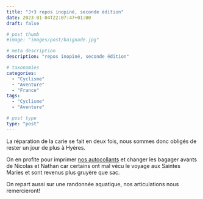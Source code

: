 ```yaml
---
title: "J+3 repos inopiné, seconde édition"
date: 2023-01-04T22:07:47+01:00
draft: false

# post thumb
#image: "images/post/baignade.jpg"

# meta description
description: "repos inopiné, seconde édition"

# taxonomies
categories:
  - "Cyclisme" 
  - "Aventure" 
  - "France"
tags:
  - "Cyclisme" 
  - "Aventure" 

# post type
type: "post"
---
```


La réparation de la carie se fait en deux fois, nous sommes donc obligés de rester un jour de plus à Hyères.

On en profite pour imprimer [nos autocollants](https://lesfrerotsavelo.com/blog/post-2022-12-20/) et changer les bagager avants de Nicolas et Nathan car certains ont mal vécu le voyage aux Saintes Maries et sont revenus plus gruyère que sac.

On repart aussi sur une randonnée aquatique, nos articulations nous remercieront!
